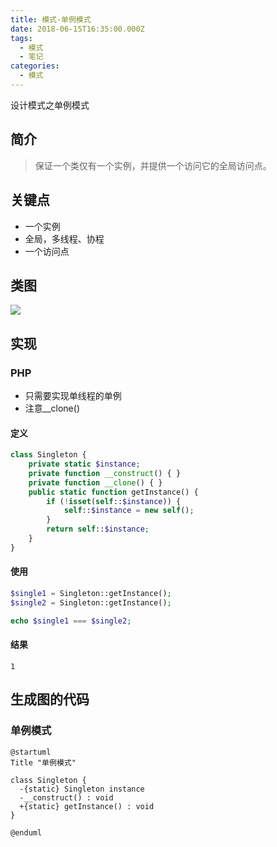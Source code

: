 ```yaml
---
title: 模式-单例模式
date: 2018-06-15T16:35:00.000Z
tags:
  - 模式
  - 笔记
categories:
  - 模式
---
```


设计模式之单例模式

<!-- MORE -->

## 简介
> 保证一个类仅有一个实例，并提供一个访问它的全局访问点。

## 关键点
- 一个实例
- 全局，多线程、协程
- 一个访问点

## 类图
![](http://www.plantuml.com/plantuml/svg/SoWkIImgAStDuGh9BCb9LL1wsZlroRxkPoiMFjtJhyJ5bPoJM5oi49oPbvwJMfAVfr3DfQ2WMmtKL9APN8iadfa75CjBJWL9nySdvmEvHQN99HgQ2bOAPVcPAK1nRRYszDGIJwXwX89QBeVKl1IWIm00)

## 实现
### PHP
- 只需要实现单线程的单例
- 注意__clone()

#### 定义
```PHP
class Singleton {
    private static $instance;
    private function __construct() { }
    private function __clone() { }
    public static function getInstance() {
        if (!isset(self::$instance)) {
            self::$instance = new self();
        }
        return self::$instance;
    }
}
```

#### 使用
```PHP
$single1 = Singleton::getInstance();
$single2 = Singleton::getInstance();

echo $single1 === $single2;
```

#### 结果
```
1
```

## 生成图的代码
### 单例模式
```plantuml
@startuml
Title "单例模式"

class Singleton {
  -{static} Singleton instance
  -__construct() : void
  +{static} getInstance() : void
}

@enduml
```
